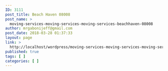 ```yaml
---
ID: 3111
post_title: Beach Haven 08008
post_name: >
  moving-services-moving-services-moving-services-beachhaven-08008
author: mrgabonijeff@gmail.com
post_date: 2018-03-28 01:37:33
layout: page
link: >
  http://localhost/wordpress/moving-services-moving-services-moving-services-beachhaven-08008/
published: true
tags: [ ]
categories: [ ]
---
```

